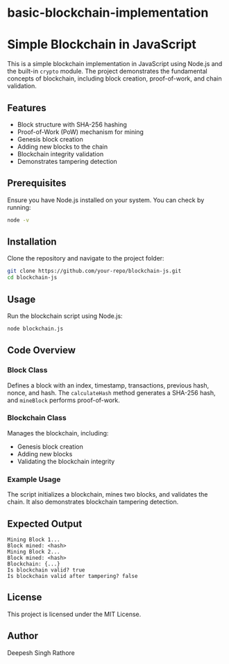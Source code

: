 # basic-blockchain-implementation

# Simple Blockchain in JavaScript

This is a simple blockchain implementation in JavaScript using Node.js and the built-in `crypto` module. The project demonstrates the fundamental concepts of blockchain, including block creation, proof-of-work, and chain validation.

## Features
- Block structure with SHA-256 hashing
- Proof-of-Work (PoW) mechanism for mining
- Genesis block creation
- Adding new blocks to the chain
- Blockchain integrity validation
- Demonstrates tampering detection

## Prerequisites
Ensure you have Node.js installed on your system. You can check by running:
```sh
node -v
```

## Installation
Clone the repository and navigate to the project folder:
```sh
git clone https://github.com/your-repo/blockchain-js.git
cd blockchain-js
```

## Usage
Run the blockchain script using Node.js:
```sh
node blockchain.js
```

## Code Overview
### Block Class
Defines a block with an index, timestamp, transactions, previous hash, nonce, and hash. The `calculateHash` method generates a SHA-256 hash, and `mineBlock` performs proof-of-work.

### Blockchain Class
Manages the blockchain, including:
- Genesis block creation
- Adding new blocks
- Validating the blockchain integrity

### Example Usage
The script initializes a blockchain, mines two blocks, and validates the chain. It also demonstrates blockchain tampering detection.

## Expected Output
```
Mining Block 1...
Block mined: <hash>
Mining Block 2...
Block mined: <hash>
Blockchain: {...}
Is blockchain valid? true
Is blockchain valid after tampering? false
```

## License
This project is licensed under the MIT License.

## Author
Deepesh Singh Rathore

